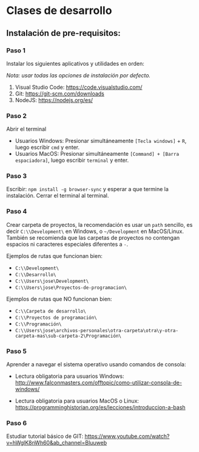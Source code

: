 # Clases de desarrollo

## Instalación de pre-requisitos:

### Paso 1

Instalar los siguientes aplicativos y utilidades en orden:

_Nota: usar todas las opciones de instalación por defecto._

1. Visual Studio Code: https://code.visualstudio.com/
2. Git: https://git-scm.com/downloads
3. NodeJS: https://nodejs.org/es/

### Paso 2

Abrir el terminal
- Usuarios Windows: Presionar simultáneamente `[Tecla windows]` + `R`, luego escribir `cmd` y enter.
- Usuarios MacOS: Presionar simultáneamente `[Command] + [Barra espaciadora]`, luego escribir `terminal` y enter.

### Paso 3

Escribir: `npm install -g browser-sync` y esperar a que termine la instalación. Cerrar el terminal al terminal.

### Paso 4

Crear carpeta de proyectos, la recomendación es usar un `path` sencillo, es decir `C:\\Development\` en Windows, o `~/Development` en MacOS/Linux. También se recomienda que las carpetas de proyectos no contengan espacios ni caracteres especiales diferentes a `-`.

Ejemplos de rutas que funcionan bien:
- `C:\\Development\`
- `C:\\Desarrollo\`
- `C:\\Users\jose\Development\`
- `C:\\Users\jose\Proyectos-de-programacion\`

Ejemplos de rutas que NO funcionan bien:
- `C:\\Carpeta de desarrollo\`
- `C:\\Proyectos de programación\`
- `C:\\Programación\`
- `C:\\Users\jose\archivos-personales\otra-carpeta\otra\y-otra-carpeta-mas\sub-carpeta-2\Programación\`

### Paso 5

Aprender a navegar el sistema operativo usando comandos de consola:

- Lectura obligatoria para usuarios Windows: http://www.falconmasters.com/offtopic/como-utilizar-consola-de-windows/

- Lectura obligatoria para usuarios MacOS o Linux:
https://programminghistorian.org/es/lecciones/introduccion-a-bash

### Paso 6

Estudiar tutorial básico de GIT:
https://www.youtube.com/watch?v=hWglK8nWh60&ab_channel=Bluuweb
